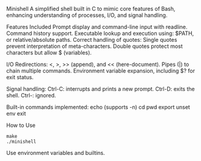 Minishell
A simplified shell built in C to mimic core features of Bash, enhancing understanding of processes, I/O, and signal handling.

Features Included
Prompt display and command-line input with readline.
Command history support.
Executable lookup and execution using:
$PATH, or relative/absolute paths.
Correct handling of quotes:
Single quotes prevent interpretation of meta-characters.
Double quotes protect most characters but allow $ (variables).

I/O Redirections:
<, >, >> (append), and << (here-document).
Pipes (|) to chain multiple commands.
Environment variable expansion, including $? for exit status.

Signal handling:
Ctrl-C: interrupts and prints a new prompt.
Ctrl-D: exits the shell.
Ctrl-\: ignored.

Built-in commands implemented:
echo (supports -n)
cd
pwd
export
unset
env
exit

How to Use
```
make
./minishell
```
Use environment variables and builtins.

